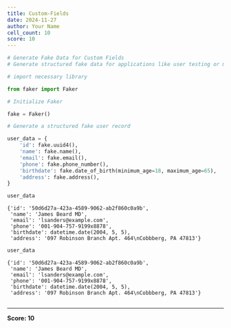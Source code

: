 ```yaml
---
title: Custom-Fields
date: 2024-11-27
author: Your Name
cell_count: 10
score: 10
---
```


```python
# Generate Fake Data for Custom Fields
# Generate structured fake data for applications like user testing or mock APIs.
```


```python
# import necessary library
```


```python
from faker import Faker
```


```python
# Initialize Faker
```


```python
fake = Faker()
```


```python
# Generate a structured fake user record
```


```python
user_data = {
    'id': fake.uuid4(),
    'name': fake.name(),
    'email': fake.email(),
    'phone': fake.phone_number(),
    'birthdate': fake.date_of_birth(minimum_age=18, maximum_age=65),
    'address': fake.address(),
}
```


```python
user_data
```




    {'id': '50d6d27a-423a-4589-9062-ab2f860c0a9b',
     'name': 'James Beard MD',
     'email': 'lsanders@example.com',
     'phone': '001-904-757-9199x8878',
     'birthdate': datetime.date(2004, 5, 5),
     'address': '097 Robinson Branch Apt. 464\nCobbberg, PA 47813'}




```python
user_data
```




    {'id': '50d6d27a-423a-4589-9062-ab2f860c0a9b',
     'name': 'James Beard MD',
     'email': 'lsanders@example.com',
     'phone': '001-904-757-9199x8878',
     'birthdate': datetime.date(2004, 5, 5),
     'address': '097 Robinson Branch Apt. 464\nCobbberg, PA 47813'}




```python

```


---
**Score: 10**

